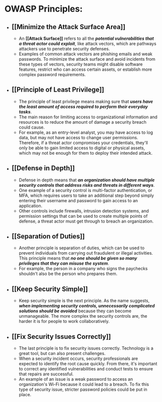 # OWASP Principles:

- ## **[[Minimize the Attack Surface Area]]**
	- An **[[Attack Surface]]** refers to all the ***potential vulnerabilities that a threat actor could exploit***, like attack vectors, which are pathways attackers use to penetrate security defenses. 
	- Examples of common attack vectors are phishing emails and weak passwords. To minimize the attack surface and avoid incidents from these types of vectors, security teams might disable software features, restrict who can access certain assets, or establish more complex password requirements. 
- ## **[[Principle of Least Privilege]]**
	- The principle of least privilege means making sure that ***users have the least amount of access required to perform their everyday tasks***. 
	- The main reason for limiting access to organizational information and resources is to reduce the amount of damage a security breach could cause. 
	- For example, as an entry-level analyst, you may have access to log data, but may not have access to change user permissions. Therefore, if a threat actor compromises your credentials, they'll only be able to gain limited access to digital or physical assets, which may not be enough for them to deploy their intended attack.  
- ## **[[Defense in Depth]]**
	- Defense in depth means that ***an organization should have multiple security controls that address risks and threats in different ways***. 
	- One example of a security control is multi-factor authentication, or MFA, which requires users to take an additional step beyond simply entering their username and password to gain access to an application. 
	- Other controls include firewalls, intrusion detection systems, and permission settings that can be used to create multiple points of defense, a threat actor must get through to breach an organization. 
- ## **[[Separation of Duties]]**
	- Another principle is separation of duties, which can be used to prevent individuals from carrying out fraudulent or illegal activities. This principle means that ***no one should be given so many privileges that they can misuse the system***. 
	- For example, the person in a company who signs the paychecks shouldn't also be the person who prepares them. 
- ## **[[Keep Security Simple]]**
	- Keep security simple is the next principle. As the name suggests, ***when implementing security controls, unnecessarily complicated solutions should be avoided*** because they can become unmanageable. The more complex the security controls are, the harder it is for people to work collaboratively. 
- ## **[[Fix Security Issues Correctly]]**
	- The last principle is to fix security issues correctly. Technology is a great tool, but can also present challenges. 
	- When a security incident occurs, security professionals are expected to identify the root cause quickly. From there, it's important to correct any identified vulnerabilities and conduct tests to ensure that repairs are successful. 
	- An example of an issue is a weak password to access an organization's Wi-Fi because it could lead to a breach. To fix this type of security issue, stricter password policies could be put in place.